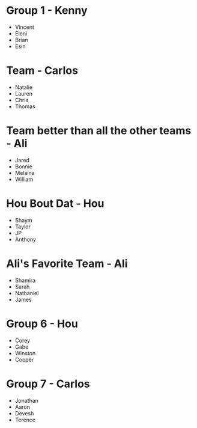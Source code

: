 # Group 1 - Kenny

* Vincent
* Eleni
* Brian
* Esin

# Team - Carlos

* Natalie
* Lauren
* Chris
* Thomas

# Team better than all the other teams - Ali

* Jared
* Bonnie
* Melaina
* William

# Hou Bout Dat - Hou

* Shaym
* Taylor
* JP
* Anthony

# Ali's Favorite Team - Ali

* Shamira
* Sarah
* Nathaniel
* James

# Group 6 - Hou

* Corey
* Gabe
* Winston
* Cooper

# Group 7 - Carlos

* Jonathan
* Aaron
* Devesh
* Terence
